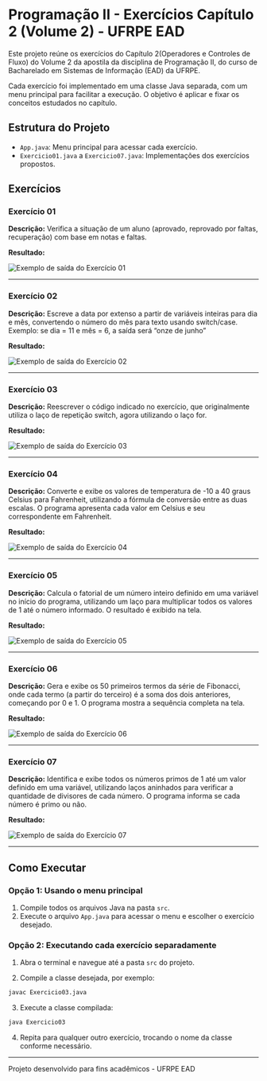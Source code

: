 # Programação II - Exercícios Capítulo 2 (Volume 2) - UFRPE EAD

Este projeto reúne os exercícios do Capítulo 2(Operadores e Controles de
Fluxo) do Volume 2 da apostila da disciplina de Programação II, do curso de Bacharelado em Sistemas de Informação (EAD) da UFRPE.

Cada exercício foi implementado em uma classe Java separada, com um menu principal para facilitar a execução. O objetivo é aplicar e fixar os conceitos estudados no capítulo.

## Estrutura do Projeto

- `App.java`: Menu principal para acessar cada exercício.
- `Exercicio01.java` a `Exercicio07.java`: Implementações dos exercícios propostos.

## Exercícios

### Exercício 01

**Descrição:** Verifica a situação de um aluno (aprovado, reprovado por faltas, recuperação) com base em notas e faltas.

**Resultado:**

![Exemplo de saída do Exercício 01](imagens/exercicio01.png)

---

### Exercício 02

**Descrição:** Escreve a data por extenso a partir de variáveis inteiras para dia e mês, convertendo o número do mês para texto usando switch/case. Exemplo: se dia = 11 e mês = 6, a saída será “onze de junho”

**Resultado:**

![Exemplo de saída do Exercício 02](imagens/exercicio02.png)

---

### Exercício 03

**Descrição:** Reescrever o código indicado no exercício, que originalmente utiliza o laço de repetição switch, agora utilizando o laço for.

**Resultado:**

![Exemplo de saída do Exercício 03](imagens/exercicio03.png)

---

### Exercício 04

**Descrição:** Converte e exibe os valores de temperatura de -10 a 40 graus Celsius para Fahrenheit, utilizando a fórmula de conversão entre as duas escalas. O programa apresenta cada valor em Celsius e seu correspondente em Fahrenheit.

**Resultado:**

![Exemplo de saída do Exercício 04](imagens/exercicio04.png)

---

### Exercício 05

**Descrição:** Calcula o fatorial de um número inteiro definido em uma variável no início do programa, utilizando um laço para multiplicar todos os valores de 1 até o número informado. O resultado é exibido na tela.

**Resultado:**

![Exemplo de saída do Exercício 05](imagens/exercicio05.png)

---

### Exercício 06

**Descrição:** Gera e exibe os 50 primeiros termos da série de Fibonacci, onde cada termo (a partir do terceiro) é a soma dos dois anteriores, começando por 0 e 1. O programa mostra a sequência completa na tela.

**Resultado:**

![Exemplo de saída do Exercício 06](imagens/exercicio06.png)

---

### Exercício 07

**Descrição:** Identifica e exibe todos os números primos de 1 até um valor definido em uma variável, utilizando laços aninhados para verificar a quantidade de divisores de cada número. O programa informa se cada número é primo ou não.

**Resultado:**

![Exemplo de saída do Exercício 07](imagens/exercicio07.png)

---


## Como Executar


### Opção 1: Usando o menu principal

1. Compile todos os arquivos Java na pasta `src`.
2. Execute o arquivo `App.java` para acessar o menu e escolher o exercício desejado.

### Opção 2: Executando cada exercício separadamente

1. Abra o terminal e navegue até a pasta `src` do projeto.

2. Compile a classe desejada, por exemplo:

```sh
javac Exercicio03.java
```

3. Execute a classe compilada:

```sh
java Exercicio03
```

4. Repita para qualquer outro exercício, trocando o nome da classe conforme necessário.

---

Projeto desenvolvido para fins acadêmicos - UFRPE EAD
